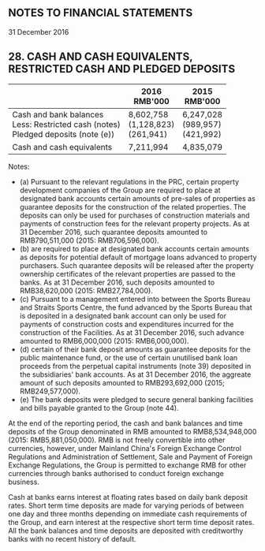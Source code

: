 ## NOTES TO FINANCIAL STATEMENTS

31 December 2016

## 28. CASH AND CASH EQUIVALENTS, RESTRICTED CASH AND PLEDGED DEPOSITS

|                                                                                        | 2016<br>RMB'000                       | 2015<br>RMB'000                     |
|----------------------------------------------------------------------------------------|---------------------------------------|-------------------------------------|
| Cash and bank balances<br>Less: Restricted cash (notes)<br>Pledged deposits (note (e)) | 8,602,758<br>(1,128,823)<br>(261,941) | 6,247,028<br>(989,957)<br>(421,992) |
| Cash and cash equivalents                                                              | 7,211,994                             | 4,835,079                           |

Notes:

- (a) Pursuant to the relevant regulations in the PRC, certain property development companies of the Group are required to place at designated bank accounts certain amounts of pre-sales of properties as guarantee deposits for the construction of the related properties. The deposits can only be used for purchases of construction materials and payments of construction fees for the relevant property projects. As at 31 December 2016, such quarantee deposits amounted to RMB790,511,000 (2015: RMB706,596,000).
- (b) are required to place at designated bank accounts certain amounts as deposits for potential default of mortgage loans advanced to property purchasers. Such quarantee deposits will be released after the property ownership certificates of the relevant properties are passed to the banks. As at 31 December 2016, such deposits amounted to RMB38,620,000 (2015: RMB27,784,000).
- (c) Pursuant to a management entered into between the Sports Bureau and Straits Sports Centre, the fund advanced by the Sports Bureau that is deposited in a designated bank account can only be used for payments of construction costs and expenditures incurred for the construction of the Facilities. As at 31 December 2016, such advance amounted to RMB6,000,000 (2015: RMB6,000,000).
- (d) certain of their bank deposit amounts as guarantee deposits for the public maintenance fund, or the use of certain unutilised bank loan proceeds from the perpetual capital instruments (note 39) deposited in the subsidiaries' bank accounts. As at 31 December 2016, the aggreate amount of such deposits amounted to RMB293,692,000 (2015; RMB249,577,000).
- (e) The bank deposits were pledged to secure general banking facilities and bills payable granted to the Group (note 44).

At the end of the reporting period, the cash and bank balances and time deposits of the Group denominated in RMB amounted to RMB8,534,948,000 (2015: RMB5,881,050,000). RMB is not freely convertible into other currencies, however, under Mainland China's Foreign Exchange Control Regulations and Administration of Settlement, Sale and Payment of Foreign Exchange Regulations, the Group is permitted to exchange RMB for other currencies through banks authorised to conduct foreign exchange business.

Cash at banks earns interest at floating rates based on daily bank deposit rates. Short term time deposits are made for varying periods of between one day and three months depending on immediate cash requirements of the Group, and earn interest at the respective short term time deposit rates. All the bank balances and time deposits are deposited with creditworthy banks with no recent history of default.